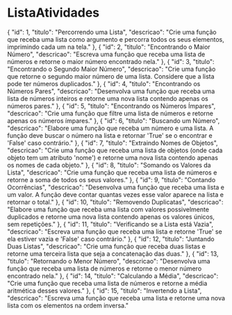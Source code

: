 # ListaAtividades
{
    "id": 1,
    "titulo": "Percorrendo uma Lista",
    "descricao": "Crie uma função que receba uma lista como argumento e percorra todos os seus elementos, imprimindo cada um na tela."
  },
  {
    "id": 2,
    "titulo": "Encontrando o Maior Número",
    "descricao": "Escreva uma função que receba uma lista de números e retorne o maior número encontrado nela."
  },
  {
    "id": 3,
    "titulo": "Encontrando o Segundo Maior Número",
    "descricao": "Crie uma função que retorne o segundo maior número de uma lista. Considere que a lista pode ter números duplicados."
  },
  {
    "id": 4,
    "titulo": "Encontrando os Números Pares",
    "descricao": "Desenvolva uma função que receba uma lista de números inteiros e retorne uma nova lista contendo apenas os números pares."
  },
  {
    "id": 5,
    "titulo": "Encontrando os Números Ímpares",
    "descricao": "Crie uma função que filtre uma lista de números e retorne apenas os números ímpares."
  },
  {
    "id": 6,
    "titulo": "Buscando um Número",
    "descricao": "Elabore uma função que receba um número e uma lista. A função deve buscar o número na lista e retornar 'True' se o encontrar e 'False' caso contrário."
  },
  {
    "id": 7,
    "titulo": "Extraindo Nomes de Objetos",
    "descricao": "Crie uma função que receba uma lista de objetos (onde cada objeto tem um atributo 'nome') e retorne uma nova lista contendo apenas os nomes de cada objeto."
  },
  {
    "id": 8,
    "titulo": "Somando os Valores da Lista",
    "descricao": "Crie uma função que receba uma lista de números e retorne a soma de todos os seus valores."
  },
  {
    "id": 9,
    "titulo": "Contando Ocorrências",
    "descricao": "Desenvolva uma função que receba uma lista e um valor. A função deve contar quantas vezes esse valor aparece na lista e retornar o total."
  },
  {
    "id": 10,
    "titulo": "Removendo Duplicatas",
    "descricao": "Elabore uma função que receba uma lista com valores possivelmente duplicados e retorne uma nova lista contendo apenas os valores únicos, sem repetições."
  },
  {
    "id": 11,
    "titulo": "Verificando se a Lista está Vazia",
    "descricao": "Escreva uma função que receba uma lista e retorne 'True' se ela estiver vazia e 'False' caso contrário."
  },
  {
    "id": 12,
    "titulo": "Juntando Duas Listas",
    "descricao": "Crie uma função que receba duas listas e retorne uma terceira lista que seja a concatenação das duas."
  },
  {
    "id": 13,
    "titulo": "Retornando o Menor Número",
    "descricao": "Desenvolva uma função que receba uma lista de números e retorne o menor número encontrado nela."
  },
  {
    "id": 14,
    "titulo": "Calculando a Média",
    "descricao": "Crie uma função que receba uma lista de números e retorne a média aritmética desses valores."
  },
  {
    "id": 15,
    "titulo": "Invertendo a Lista",
    "descricao": "Escreva uma função que receba uma lista e retorne uma nova lista com os elementos na ordem inversa."
  
